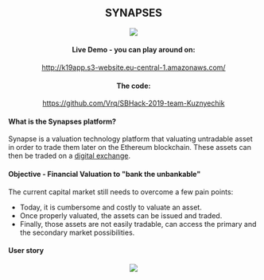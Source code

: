 <div align="center">
 <h2>SYNAPSES</h2>
</div>
<p align="center">
  <img src="https://sbhack19-prod.s3.eu-central-1.amazonaws.com/public-resources/lobo.png">
</p>
<div align="center">
  <h4>Live Demo - you can play around on: </h4>
  <a href="http://k19app.s3-website.eu-central-1.amazonaws.com/" target="_blank">http://k19app.s3-website.eu-central-1.amazonaws.com/</a>
</div>
<div align="center">
  <h4>The code:</h4>
  <a href="https://github.com/Vrq/SBHack-2019-team-Kuznyechik" target="_blank">https://github.com/Vrq/SBHack-2019-team-Kuznyechik</a>
</div>

#### What is the Synapses platform?

Synapse is a valuation technology platform that valuating untradable asset in order to trade them later on the Ethereum blockchain. These assets can then be traded on a [digital exchange](https://github.com/ConsenSys/ERC1400).

#### Objective - Financial Valuation to "bank the unbankable"

The current capital market still needs to overcome a few pain points:
 - Today, it is cumbersome and costly to valuate an asset.
 - Once properly valuated, the assets can be issued and traded.
 - Finally, those assets are not easily tradable, can access the primary and the secondary market possibilities.
 
#### User story

<p align="center">
  <img src="https://sbhack19-prod.s3.eu-central-1.amazonaws.com/public-resources/sbhdiagram.png">
</p>
